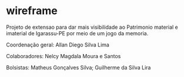 # wireframe

Projeto de extensao para dar mais visibilidade ao Patrimonio material e imaterial de Igarassu-PE por meio de um jogo da memoria.

Coordenação geral: Allan Diego Silva Lima

Colaboradores: Nelcy Magdala Moura e Santos

Bolsistas: Matheus Gonçalves Silva; Guilherme da Silva Lira
